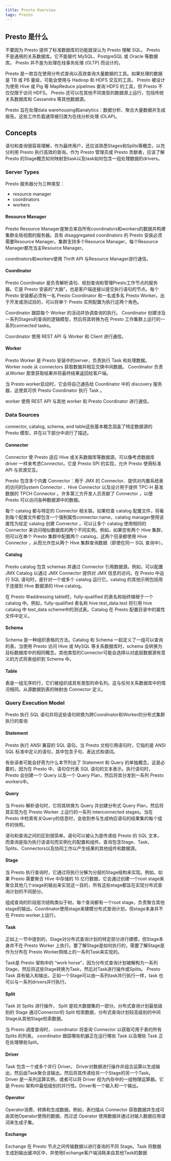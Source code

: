 ```yaml
---
title: Presto Overview
tags: Presto
---
```


## Presto 是什么

不要因为 Presto 提供了标准数据库的功能就误认为 Presto 理解 SQL。 Presto 不是通用的关系数据库。它不能替代 MySQL、PostgreSQL 或 Oracle 等数据库。 Presto 并不是为处理在线事务处理 (OLTP) 而设计的。

Presto 是一款旨在使用分布式查询以高效查询大量数据的工具。如果处理的数据是 TB 或 PB 量级，可能会使用与 Hadoop 和 HDFS 交互的工具。 Presto 被设计为使用 Hive 或 Pig 等 MapReduce pipelines 查询 HDFS 的工具，但 Presto 不仅仅限于访问 HDFS。 Presto 还可以在其他不同类型的数据源上运行，包括传统关系数据库和 Cassandra 等其他数据源。

Presto 旨在处理data warehousing和analytics：数据分析、聚合大量数据并生成报告。这些工作负载通常被归类为在线分析处理 (OLAP)。

## Concepts

语句和查询很容易理解，作为最终用户，还应该熟悉Stages和Splits等概念，以充分利用 Presto 执行高效的查询。作为 Presto 管理员或 Presto 贡献者，应该了解 Presto 的Stage概念如何映射到task以及task如何包含一组处理数据的drivers。

### Server Types

Presto 服务器分为三种类型：
- resource manager
- coordinators
- workers

#### Resource Manager


Presto Resource Manager是聚合来自所有coordinators和workers的数据并构建集群全局视图的服务器。具有 disaggregated coordinators 的 Presto 安装必须需要Resource Manager。集群支持多个Resource Manager，每个Resource Manager都充当主Resource Manager。

coordinators和workers使用 Thrift API 与Resource Manager进行通信。

#### Coordinator

Presto Coordinator 是负责解析语句、规划查询和管理Presto工作节点的服务器。它是 Presto 安装的“大脑”，也是客户端连接以提交执行语句的节点。每个 Presto 安装都必须有一名 Presto Coordinator 和一名或多名 Presto Worker。出于开发或测试目的，可以将单个 Presto 实例配置为执行这两个角色。

Coordinator 跟踪每个 Worker 的活动并协调查询的执行。 Coordinator 创建涉及一系列Stages的查询的逻辑模型，然后将其转换为在 Presto 工作集群上运行的一系列connected tasks。

Coordinator 使用 REST API 与 Worker 和 Client 进行通信。

#### Worker

Presto Worker 是 Presto 安装中的server，负责执行 Task 和处理数据。 Worker node 从 connectors 获取数据并相互交换中间数据。 Coordinator 负责从Worker 那里获取结果并将最终结果返回给客户端。

当 Presto worker启动时，它会将自己通告给 Coordinator 中的 discovery 服务器，这使其可供 Presto Coordinator 执行 Task 。

worker 使用 REST API 与其他 worker 和 Presto Coordinator 进行通信。

### Data Sources

connector, catalog, schema, and table这些基本概念涵盖了特定数据源的 Presto 模型，并在以下部分中进行了描述。

#### Connector

Connector 使 Presto 适应 Hive 或关系数据库等数据源。可以像考虑数据库 driver 一样来考虑Connector。它是 Presto SPI 的实现，允许 Presto 使用标准 API 与资源交互。

Presto 包含多个内置 Connector：用于 JMX 的 Connector、提供对内置系统表的访问的System Connector 、Hive  Connector 以及设计用于提供 TPC-H 基准数据的 TPCH  Connector 。许多第三方开发人员贡献了 Connector ，以便 Presto 可以访问各种数据源中的数据。

每个 catalog 都与特定的 Connector 相关联。如果检查 catalog 配置文件，将看到每个配置文件都包含一个强制属性connector.name，catalog manager使用该属性为给定 catalog 创建 Connector 。可以让多个 catalog 使用相同的 Connector 来访问相似数据库的两个不同实例。例如，如果您有两个 Hive 集群，则可以在单个 Presto 集群中配置两个 catalog，这两个目录都使用 Hive Connector ，从而允许您从两个 Hive 集群查询数据（即使在同一 SQL 查询中）。

#### Catalog

Presto catalog 包含 schemas 并通过 Connector 引用数据源。例如，可以配置 JMX Catalog 以通过 JMX Connector 提供对 JMX 信息的访问。在 Presto 中运行 SQL 语句时，是针对一个或多个 catalog 运行它。catalog 的其他示例包括用于连接到 Hive 数据源的 Hive catalog。

在 Presto 中addressing table时，fully-qualified 的表名称始终植根于一个 catalog 中。例如，fully-qualified 表名称 hive.test_data.test 将引用 hive catalog 中 test_data scheme中的测试表。Catalog 在 Presto 配置目录中的属性文件中定义。

#### Schema

Schema 是一种组织表格的方法。Catalog 和 Schema 一起定义了一组可以查询的表。当使用 Presto 访问 Hive 或 MySQL 等关系数据库时，schema 会转换为目标数据库中的相同概念。其他类型的Connector可能会选择以对底层数据源有意义的方式将表组织到 Schema 中。

#### Table

表是一组无序的行，它们被组织成具有类型的命名列。这与任何关系数据库中的情况相同。从源数据到表的映射由 Connector 定义。

### Query Execution Model

Presto 执行 SQL 语句并将这些语句转换为跨Coordinator和Worker的分布式集群执行的查询

#### Statement

Presto 执行 ANSI 兼容的 SQL 语句。当 Presto 文档引用语句时，它指的是 ANSI SQL 标准中定义的语句，其中包含子句、表达式和谓词。

有些读者可能会好奇为什么本节列出了 Statement 和 Query 的单独概念。这是必要的，因为在 Presto 中，语句仅代表 SQL 语句的文本表示。执行语句时，Presto 会创建一个 Query 以及一个 Query Plan，然后将其分发到一系列 Presto workers中。

#### Query

当 Presto 解析语句时，它将其转换为 Query 并创建分布式 Query Plan，然后将其实现为在 Presto Worker 上运行的一系列 interconnected stages。当在 Presto 中检索有关Query的信息时，会收到参与生成响应语句的结果集的每个组件的快照。

语句和查询之间的区别很简单。语句可以被认为是传递给 Presto 的 SQL 文本，而查询是指为执行该语句而实例化的配置和组件。查询包含Stage、Task、 Splits、Connectors以及协同工作以产生结果的其他组件和数据源。

#### Stage

当 Presto 执行查询时，它通过将执行分解为分层的Stage结构来实现。例如，如果 Presto 需要聚合 Hive 中存储的 10 亿行数据，它会通过创建一个root stage来聚合其他几个stage的输出来实现这一目的，所有这些stage都旨在实现分布式查询计划的不同部分。

组成查询的阶段层次结构类似于树。每个查询都有一个root stage，负责聚合其他stage的输出。Coordinator使用stage来建模分布式查询计划，但stage本身并不在 Presto worker上运行。

#### Task

正如上一节中提到的，Stage对分布式查询计划的特定部分进行建模，但Stage本身并不在 Presto Worker 上执行。要了解Stage是如何执行的，需要了解Stage是作为分布在 Presto Worker网络上的一系列Task来实现的。

Task是 Presto 架构中的 “work horse”，因为分布式查询计划被解构为一系列Stage，然后将这些Stage转换为Task，然后对Task进行操作或Splits。 Presto  Task 具有输入和输出，正如一个Stage可以由一系列task并行执行一样，task 也可以与一系列drivers并行执行。


#### Split

Task 对 Splits 进行操作， Split 是较大数据集的一部分。分布式查询计划最低级别的 Stage 通过Connector的 Split 检索数据，分布式查询计划较高级别的中间Stage从其他Stage检索数据。

当 Presto 调度查询时， coordinator 将查询 Connector 以获取可用于表的所有 Splits 的列表。 coordinator 跟踪哪些机器正在运行哪些 Task 以及哪些 Task 正在处理哪些Split。

#### Driver

Task 包含一个或多个并行 Driver。 Driver对数据进行操作并组合运算以生成输出，然后由Task聚合该输出，然后将其传递给另一个Stage的另一个Task。 Driver  是一系列运算实例，或者可以将 Driver 视为内存中的一组物理运算器。它是 Presto 架构中最低级别的并行性。Driver有一个输入和一个输出。

#### Operator

Operator消费、转换和生成数据。例如，表扫描从 Connector 获取数据并生成可由其他Operator使用的数据，而过滤 Operator 使用数据并通过对输入数据应用谓词来生成子集。

#### Exchange 

Exchange 在 Presto 节点之间传输数据以进行查询的不同 Stage。Task 将数据生成到输出缓冲区中，并使用Exchange客户端消耗来自其他Task的数据